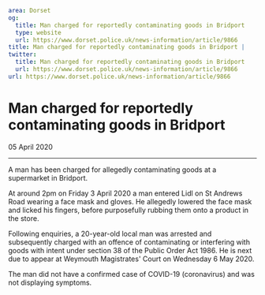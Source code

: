 ```yaml
area: Dorset
og:
  title: Man charged for reportedly contaminating goods in Bridport
  type: website
  url: https://www.dorset.police.uk/news-information/article/9866
title: Man charged for reportedly contaminating goods in Bridport |
twitter:
  title: Man charged for reportedly contaminating goods in Bridport
  url: https://www.dorset.police.uk/news-information/article/9866
url: https://www.dorset.police.uk/news-information/article/9866
```

# Man charged for reportedly contaminating goods in Bridport

05 April 2020

* * *

A man has been charged for allegedly contaminating goods at a supermarket in Bridport.

At around 2pm on Friday 3 April 2020 a man entered Lidl on St Andrews Road wearing a face mask and gloves. He allegedly lowered the face mask and licked his fingers, before purposefully rubbing them onto a product in the store.

Following enquiries, a 20-year-old local man was arrested and subsequently charged with an offence of contaminating or interfering with goods with intent under section 38 of the Public Order Act 1986. He is next due to appear at Weymouth Magistrates' Court on Wednesday 6 May 2020.

The man did not have a confirmed case of COVID-19 (coronavirus) and was not displaying symptoms.
